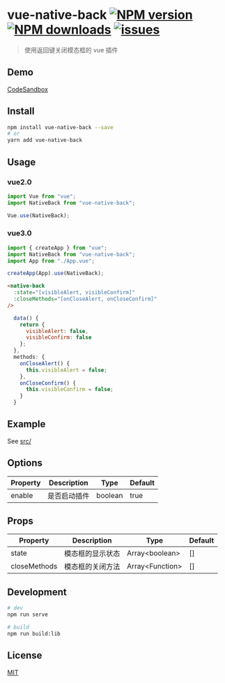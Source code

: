 # vue-native-back [![NPM version](https://img.shields.io/npm/v/vue-native-back)](https://npmjs.com/package/vue-native-back) [![NPM downloads](https://img.shields.io/npm/dm/vue-native-back)](https://npmjs.com/package/vue-native-back) [![issues](https://img.shields.io/npm/l/vue-native-back)](https://github.com/luoxuhai/vue-native-back/blob/master/LICENSE)

> 使用返回键关闭模态框的 vue 插件

## Demo

[CodeSandbox](https://codesandbox.io/s/vuejsyanxi-cgk4l)

## Install

```bash
npm install vue-native-back --save
# or
yarn add vue-native-back
```

## Usage

### vue2.0

```js
import Vue from "vue";
import NativeBack from "vue-native-back";

Vue.use(NativeBack);
```

### vue3.0

```js
import { createApp } from "vue";
import NativeBack from "vue-native-back";
import App from "./App.vue";

createApp(App).use(NativeBack);
```

```html
<native-back
  :state="[visibleAlert, visibleConfirm]"
  :closeMethods="[onCloseAlert, onCloseConfirm]"
/>
```

```js
  data() {
    return {
      visibleAlert: false,
      visibleConfirm: false
    };
  },
  methods: {
    onCloseAlert() {
      this.visibleAlert = false;
    },
    onCloseConfirm() {
      this.visibleConfirm = false;
    }
  }
```

## Example

See [src/](https://github.com/luoxuhai/vue-native-back/blob/master/src)

## Options

| Property | Description  | Type    | Default |
| -------- | ------------ | ------- | ------- |
| enable   | 是否启动插件 | boolean | true    |

## Props

| Property     | Description      | Type              | Default |
| ------------ | ---------------- | ----------------- | ------- |
| state        | 模态框的显示状态 | Array\<boolean\>  | []      |
| closeMethods | 模态框的关闭方法 | Array\<Function\> | []      |

## Development

```bash
# dev
npm run serve

# build
npm run build:lib
```

## License

[MIT](https://github.com/luoxuhai/vue-native-back/blob/master/LICENSE)
